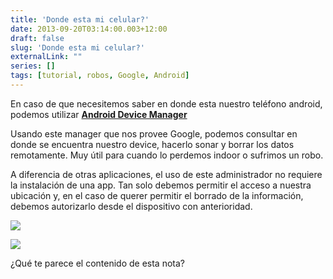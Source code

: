 ```yaml
---
title: 'Donde esta mi celular?'
date: 2013-09-20T03:14:00.003+12:00
draft: false
slug: 'Donde esta mi celular?'
externalLink: ""
series: []
tags: [tutorial, robos, Google, Android]
---
```


En caso de que necesitemos saber en donde esta nuestro teléfono android, podemos utilizar **[Android Device Manager](https://www.google.com/android/devicemanager)**  

Usando este manager que nos provee Google, podemos consultar en donde se encuentra nuestro device, hacerlo sonar y borrar los datos remotamente. Muy útil para cuando lo perdemos indoor o sufrimos un robo.  

A diferencia de otras aplicaciones, el uso de este administrador no requiere la instalación de una app. Tan solo debemos permitir el acceso a nuestra ubicación y, en el caso de querer permitir el borrado de la información, debemos autorizarlo desde el dispositivo con anterioridad.  

[![](http://4.bp.blogspot.com/-PpjetPRw9oQ/UjsTzCVYthI/AAAAAAAAV-U/yimbq8ee6wU/s400/Android+Device+Manager+-+Google+Chrome_2013-09-19_12-09-33.png)](http://4.bp.blogspot.com/-PpjetPRw9oQ/UjsTzCVYthI/AAAAAAAAV-U/yimbq8ee6wU/s1600/Android+Device+Manager+-+Google+Chrome_2013-09-19_12-09-33.png)

[![](http://1.bp.blogspot.com/-RdSX4n4lnD8/UjsUSw4nTsI/AAAAAAAAV-c/Kpu5JEKA7xk/s400/Screenshot_2013-09-19-11-49-56.png)](http://1.bp.blogspot.com/-RdSX4n4lnD8/UjsUSw4nTsI/AAAAAAAAV-c/Kpu5JEKA7xk/s1600/Screenshot_2013-09-19-11-49-56.png)

¿Qué te parece el contenido de esta nota?
